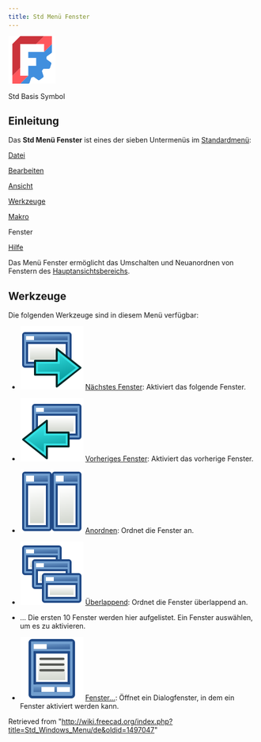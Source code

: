 ```yaml
---
title: Std Menü Fenster
---
```


![](/src/assets/images/Freecad.svg)

Std Basis Symbol

## Einleitung

Das **Std Menü Fenster** ist eines der sieben Untermenüs im [Standardmenü](/Standard_Menu/de "Standard Menu/de"):

[Datei](/Std_File_Menu/de "Std File Menu/de")

[Bearbeiten](/Std_Edit_Menu/de "Std Edit Menu/de")

[Ansicht](/Std_View_Menu/de "Std View Menu/de")

[Werkzeuge](/Std_Tools_Menu/de "Std Tools Menu/de")

[Makro](/Std_Macro_Menu/de "Std Macro Menu/de")

Fenster

[Hilfe](/Std_Help_Menu/de "Std Help Menu/de")

Das Menü Fenster ermöglicht das Umschalten und Neuanordnen von Fenstern des [Hauptansichtsbereichs](/Main_view_area/de "Main view area/de").

## Werkzeuge

Die folgenden Werkzeuge sind in diesem Menü verfügbar:

- ![](/src/assets/images/Std_ActivateNextWindow.svg) [Nächstes Fenster](/Std_ActivateNextWindow/de "Std ActivateNextWindow/de"): Aktiviert das folgende Fenster.

- ![](/src/assets/images/Std_ActivatePrevWindow.svg) [Vorheriges Fenster](/Std_ActivatePrevWindow/de "Std ActivatePrevWindow/de"): Aktiviert das vorherige Fenster.

- ![](/src/assets/images/Std_TileWindows.svg) [Anordnen](/Std_TileWindows/de "Std TileWindows/de"): Ordnet die Fenster an.

- ![](/src/assets/images/Std_CascadeWindows.svg) [Überlappend](/Std_CascadeWindows/de "Std CascadeWindows/de"): Ordnet die Fenster überlappend an.

* ... Die ersten 10 Fenster werden hier aufgelistet. Ein Fenster auswählen, um es zu aktivieren.

- ![](/src/assets/images/Std_Windows.svg) [Fenster...](/Std_Windows/de "Std Windows/de"): Öffnet ein Dialogfenster, in dem ein Fenster aktiviert werden kann.

Retrieved from "<http://wiki.freecad.org/index.php?title=Std_Windows_Menu/de&oldid=1497047>"
